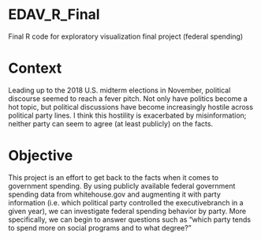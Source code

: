 # EDAV_R_Final
Final R code for exploratory visualization final project (federal spending)

# Context

Leading up to the 2018 U.S. midterm elections in November, political discourse seemed to reach a fever pitch. Not only have politics become a hot topic, but political discussions have become increasingly hostile across political party lines. I think this hostility is exacerbated by misinformation; neither party can seem to agree (at least publicly) on the facts.

# Objective

This project is an effort to get back to the facts when it comes to government spending. By using publicly available federal government spending data from whitehouse.gov and augmenting it with party information (i.e. which political party controlled the executivebranch in a given year), we can investigate federal spending behavior by party. More specifically, we can begin to answer questions such as “which party tends to spend more on social programs and to what degree?” 
